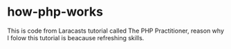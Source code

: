 # how-php-works
This is code from Laracasts tutorial called The PHP Practitioner, reason why I folow this tutorial is beacause refreshing skills.
